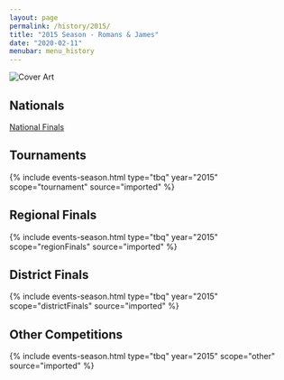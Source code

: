 ```yaml
---
layout: page
permalink: /history/2015/
title: "2015 Season - Romans & James"
date: "2020-02-11"
menubar: menu_history
---
```


<img src="{% link assets/scripture-portions/2015.jpg %}" alt="Cover Art" style="max-height:400px" />

## Nationals

<a href="{% link _pages/history/2015/nationals.md %}" class="button is-primary">National Finals</a>

## Tournaments

{% include events-season.html type="tbq" year="2015" scope="tournament" source="imported" %}

## Regional Finals

{% include events-season.html type="tbq" year="2015" scope="regionFinals" source="imported" %}

## District Finals

{% include events-season.html type="tbq" year="2015" scope="districtFinals" source="imported" %}

## Other Competitions

{% include events-season.html type="tbq" year="2015" scope="other" source="imported" %}